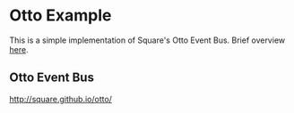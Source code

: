 # Otto Example

This is a simple implementation of Square's Otto Event Bus. Brief overview [here](http://www.recursiverobot.com/post/48752686831/playing-around-with-otto-on-android).

## Otto Event Bus

http://square.github.io/otto/
